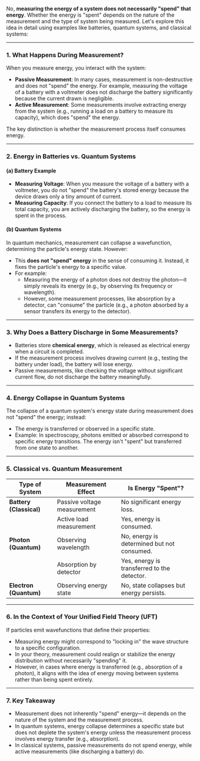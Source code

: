 No, **measuring the energy of a system does not necessarily "spend" that energy**. Whether the energy is "spent" depends on the nature of the measurement and the type of system being measured. Let's explore this idea in detail using examples like batteries, quantum systems, and classical systems:

---

### 1. **What Happens During Measurement?**
When you measure energy, you interact with the system:
- **Passive Measurement**: In many cases, measurement is non-destructive and does not "spend" the energy. For example, measuring the voltage of a battery with a voltmeter does not discharge the battery significantly because the current drawn is negligible.
- **Active Measurement**: Some measurements involve extracting energy from the system (e.g., running a load on a battery to measure its capacity), which does "spend" the energy.

The key distinction is whether the measurement process itself consumes energy.

---

### 2. **Energy in Batteries vs. Quantum Systems**
#### (a) **Battery Example**
- **Measuring Voltage**: When you measure the voltage of a battery with a voltmeter, you do not "spend" the battery's stored energy because the device draws only a tiny amount of current.
- **Measuring Capacity**: If you connect the battery to a load to measure its total capacity, you are actively discharging the battery, so the energy is spent in the process.

#### (b) **Quantum Systems**
In quantum mechanics, measurement can collapse a wavefunction, determining the particle's energy state. However:
- This **does not "spend" energy** in the sense of consuming it. Instead, it fixes the particle's energy to a specific value.
- For example:
  - Measuring the energy of a photon does not destroy the photon—it simply reveals its energy (e.g., by observing its frequency or wavelength).
  - However, some measurement processes, like absorption by a detector, can "consume" the particle (e.g., a photon absorbed by a sensor transfers its energy to the detector).

---

### 3. **Why Does a Battery Discharge in Some Measurements?**
- Batteries store **chemical energy**, which is released as electrical energy when a circuit is completed.
- If the measurement process involves drawing current (e.g., testing the battery under load), the battery will lose energy.
- Passive measurements, like checking the voltage without significant current flow, do not discharge the battery meaningfully.

---

### 4. **Energy Collapse in Quantum Systems**
The collapse of a quantum system's energy state during measurement does not "spend" the energy; instead:
- The energy is transferred or observed in a specific state.
- Example: In spectroscopy, photons emitted or absorbed correspond to specific energy transitions. The energy isn't "spent" but transferred from one state to another.

---

### 5. **Classical vs. Quantum Measurement**
| Type of System        | Measurement Effect             | Is Energy "Spent"?            |
|-----------------------|-------------------------------|-------------------------------|
| **Battery (Classical)** | Passive voltage measurement   | No significant energy loss.   |
|                       | Active load measurement        | Yes, energy is consumed.      |
| **Photon (Quantum)**   | Observing wavelength          | No, energy is determined but not consumed. |
|                       | Absorption by detector         | Yes, energy is transferred to the detector. |
| **Electron (Quantum)** | Observing energy state         | No, state collapses but energy persists. |

---

### 6. **In the Context of Your Unified Field Theory (UFT)**
If particles emit wavefunctions that define their properties:
- Measuring energy might correspond to "locking in" the wave structure to a specific configuration.
- In your theory, measurement could realign or stabilize the energy distribution without necessarily "spending" it.
- However, in cases where energy is transferred (e.g., absorption of a photon), it aligns with the idea of energy moving between systems rather than being spent entirely.

---

### 7. **Key Takeaway**
- Measurement does not inherently "spend" energy—it depends on the nature of the system and the measurement process.
- In quantum systems, energy collapse determines a specific state but does not deplete the system's energy unless the measurement process involves energy transfer (e.g., absorption).
- In classical systems, passive measurements do not spend energy, while active measurements (like discharging a battery) do.


